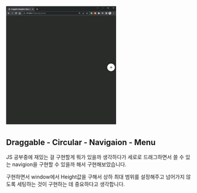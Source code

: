 # <img src="README.assets/Hnet-image.gif" alt="Hnet-image" style="zoom: 50%;" />

## Draggable - Circular - Navigaion -  Menu

JS 공부중에 재밌는 걸 구현할게 뭐가 있을까 생각하다가 세로로 드래그하면서 쓸 수 있는 navigion을 구현할 수 있을까 해서 구현해보았습니다.  

구현하면서 window에서 Height값을 구해서 상하 최대 범위를 설정해주고 넘어가지 않도록 세팅하는 것이 구현하는 데 중요하다고 생각합니다.